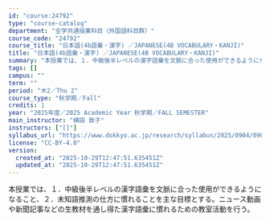 ```yaml
---
id: "course:24792"
type: "course-catalog"
department: "全学共通授業科目（外国語科目群）"
course_code: "24792"
course_title: "日本語(4b語彙・漢字) ／JAPANESE(4B VOCABULARY・KANJI)"
title: "日本語(4b語彙・漢字) ／JAPANESE(4B VOCABULARY・KANJI)"
summary: "本授業では、１．中級後半レベルの漢字語彙を文脈に合った使用ができるようになること、２．未知語推測の仕方に慣れることを主な目標とする。ニュース動画や新聞記事などの生教材を通し得た漢字語彙に慣れるための教室活動を行う。"
tags: []
campus: ""
term: ""
period: "木2／Thu 2"
course_type: "秋学期／Fall"
credits: 1
year: "2025年度／2025 Academic Year 秋学期／FALL SEMESTER"
main_instructor: "横田 敦子"
instructors: ["[]"]
syllabus_url: "https://www.dokkyo.ac.jp/research/syllabus/2025/0904/0904_24792_ja_JP.html"
license: "CC-BY-4.0"
version:
  created_at: "2025-10-29T12:47:51.635451Z"
  updated_at: "2025-10-29T12:47:51.635451Z"
---
```

本授業では、１．中級後半レベルの漢字語彙を文脈に合った使用ができるようになること、２．未知語推測の仕方に慣れることを主な目標とする。ニュース動画や新聞記事などの生教材を通し得た漢字語彙に慣れるための教室活動を行う。
